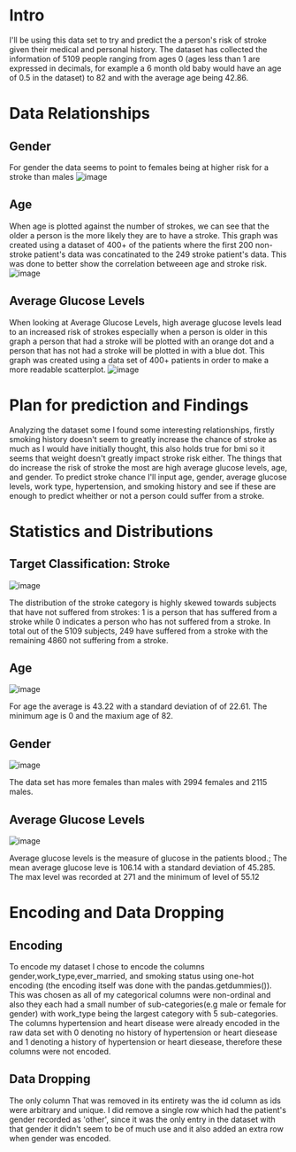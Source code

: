 # Intro
I'll be using this data set to try and predict the a person's risk of stroke given their medical and personal history. The dataset has collected the information of 5109 people ranging from ages 0 (ages less than 1 are expressed in decimals, for example a 6 month old baby would have an age of 0.5 in the dataset) to 82 and with the average age being 42.86.
# Data Relationships
## Gender
For gender the data seems to point to females being at higher risk for a stroke than males
![image](https://user-images.githubusercontent.com/56704804/166066282-d02e1eab-674e-4801-8004-a834d1a063be.png)
## Age
When age is plotted against the number of strokes, we can see that the older a person is the more likely they are to have a stroke. This graph was created using a dataset of 400+ of the patients where the first 200 non-stroke patient's data was concatinated to the 249 stroke patient's data. This was done to better show the correlation betweeen age and stroke risk.
![image](https://user-images.githubusercontent.com/56704804/165634674-c34ceded-64b9-4ceb-aad8-8922d89f6059.png)
## Average Glucose Levels
When looking at Average Glucose Levels, high average glucose levels lead to an increased risk of strokes especially when a person is older in this graph a person that had a stroke will be plotted with an orange dot and a person that has not had a stroke will be plotted in with a blue dot. This graph was created using a data set of 400+ patients in order to make a more readable scatterplot.
![image](https://user-images.githubusercontent.com/56704804/165602210-677a1801-6c22-4502-a1c4-abc5332b4964.png)
# Plan for prediction and Findings
Analyzing the dataset some I found some interesting relationships, firstly smoking history doesn't seem to greatly increase the chance of stroke as much as I would have initially thought, this also holds true for bmi so it seems that weight doesn't greatly impact stroke risk either. The things that do increase the risk of stroke the most are high average glucose levels, age, and gender. To predict stroke chance I'll input age, gender, average glucose levels, work type, hypertension, and smoking history and see if these are enough to predict wheither or not a person could suffer from a stroke.

# Statistics and Distributions
## Target Classification: Stroke
![image](https://user-images.githubusercontent.com/56704804/165641136-faaf4fe5-536f-4d67-a72b-31c851e0f144.png)

The distribution of the stroke category is highly skewed towards subjects that have not suffered from strokes: 1 is a person that has suffered from a stroke while 0 indicates a person who has not suffered from a stroke. In total out of the 5109 subjects, 249 have suffered from a stroke with the remaining 4860 not suffering from a stroke.

## Age
![image](https://user-images.githubusercontent.com/56704804/165642360-6f4ab40a-de69-4a82-9145-1cfd2cd05a7f.png)

For age the average is 43.22 with a standard deviation of of 22.61. The minimum age is 0 and the maxium age of 82.

## Gender
![image](https://user-images.githubusercontent.com/56704804/166066199-499ed34c-47f0-40fd-814b-2af65e4f2af1.png)

The data set has more females than males with 2994 females and 2115 males.

## Average Glucose Levels
![image](https://user-images.githubusercontent.com/56704804/166061342-b1a798f2-4193-4862-964e-5cf51d517166.png)

Average glucose levels is the measure of glucose in the patients blood.; The mean average glucose leve is 106.14 with a standard deviation of 45.285. The max level was recorded at 271 and the minimum of level of 55.12

# Encoding and Data Dropping
## Encoding
To encode my dataset I chose to encode the columns gender,work_type,ever_married, and smoking status using one-hot encoding (the encoding itself was done with the pandas.getdummies()). This was chosen as all of my categorical columns were non-ordinal and also they each had a small number of sub-categories(e.g male or female for gender) with work_type being the largest category with 5 sub-categories. The columns hypertension and heart disease were already encoded in the raw data set with 0 denoting no history of hypertension or heart diesease and 1 denoting a history of hypertension or heart diesease, therefore these columns were not encoded.
## Data Dropping
The only column That was removed in its entirety was the id column as ids were arbitrary and unique. I did remove a single row which had the patient's gender recorded as 'other', since it was the only entry in the dataset with that gender it didn't seem to be of much use and it also added an extra row when gender was encoded.
